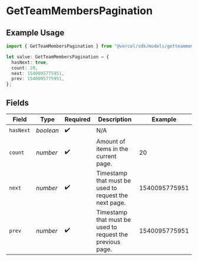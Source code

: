 # GetTeamMembersPagination

## Example Usage

```typescript
import { GetTeamMembersPagination } from "@vercel/sdk/models/getteammembersop.js";

let value: GetTeamMembersPagination = {
  hasNext: true,
  count: 20,
  next: 1540095775951,
  prev: 1540095775951,
};
```

## Fields

| Field                                                     | Type                                                      | Required                                                  | Description                                               | Example                                                   |
| --------------------------------------------------------- | --------------------------------------------------------- | --------------------------------------------------------- | --------------------------------------------------------- | --------------------------------------------------------- |
| `hasNext`                                                 | *boolean*                                                 | :heavy_check_mark:                                        | N/A                                                       |                                                           |
| `count`                                                   | *number*                                                  | :heavy_check_mark:                                        | Amount of items in the current page.                      | 20                                                        |
| `next`                                                    | *number*                                                  | :heavy_check_mark:                                        | Timestamp that must be used to request the next page.     | 1540095775951                                             |
| `prev`                                                    | *number*                                                  | :heavy_check_mark:                                        | Timestamp that must be used to request the previous page. | 1540095775951                                             |